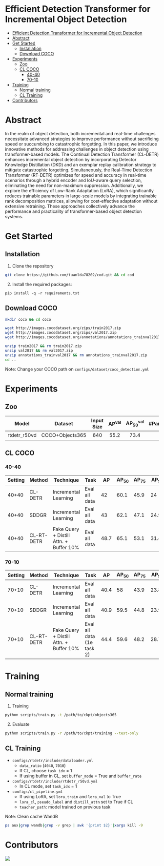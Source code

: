# Efficient Detection Transformer for Incremental Object Detection
- [Efficient Detection Transformer for Incremental Object Detection](#efficient-detection-transformer-for-incremental-object-detection)
- [Abstract](#abstract)
- [Get Started](#get-started)
  - [Installation](#installation)
  - [Download COCO](#download-coco)
- [Experiments](#experiments)
  - [Zoo](#zoo)
  - [CL COCO](#cl-coco)
    - [40-40](#40-40)
    - [70-10](#70-10)
- [Training](#training)
  - [Normal training](#normal-training)
  - [CL Training](#cl-training)
- [Contributors](#contributors)

# Abstract
In the realm of object detection, both incremental and real-time challenges necessitate advanced strategies to improve performance without sacrificing speed or succumbing to catastrophic forgetting. In this paper, we introduce innovative methods for addressing challenges in object detection using transformer-based models. The Continual Detection Transformer (CL-DETR) enhances incremental object detection by incorporating Detector Knowledge Distillation (DKD) and an exemplar replay calibration strategy to mitigate catastrophic forgetting. Simultaneously, the Real-Time Detection Transformer (RT-DETR) optimizes for speed and accuracy in real-time scenarios through a hybrid encoder and IoU-aware query selection, eliminating the need for non-maximum suppression. Additionally, we explore the efficiency of Low-Rank Adaptation (LoRA), which significantly reduces trainable parameters in large-scale models by integrating trainable rank decomposition matrices, allowing for cost-effective adaptation without extensive retraining. These approaches collectively advance the performance and practicality of transformer-based object detection systems.

  
# Get Started

## Installation 
1. Clone the repository
```bash
git clone https://github.com/tuanlda78202/cod.git && cd cod
```
2. Install the required packages:
```
pip install -q -r requirements.txt
```
<!-- pipreqs for get requirements.txt -->

## Download COCO
```bash
mkdir coco && cd coco

wget http://images.cocodataset.org/zips/train2017.zip
wget http://images.cocodataset.org/zips/val2017.zip
wget http://images.cocodataset.org/annotations/annotations_trainval2017.zip

unzip train2017 && rm train2017.zip
unzip val2017 && rm val2017.zip
unzip annotations_trainval2017 && rm annotations_trainval2017.zip
cd ..
```
Note: Change your COCO path on `configs/dataset/coco_detection.yml`

# Experiments
## Zoo
| Model          | Dataset        | Input Size | AP<sup>val</sup> | AP<sub>50</sub><sup>val</sup> | #Params(M) | FPS | checkpoint | O365 raw checkpoint |
| :------------: | :------------: | :--------: | :--------------: | :--------------------------: | :--------: | :--: | :--------: | :-----------------: |
| rtdetr_r50vd   | COCO+Objects365| 640        | 55.2             | 73.4                         | 42         | 108  | [url<sup>*</sup>](https://github.com/lyuwenyu/storage/releases/download/v0.1/rtdetr_r50vd_2x_coco_objects365_from_paddle.pth) | [url<sup>*</sup>](https://github.com/lyuwenyu/storage/releases/download/v0.1/rtdetr_r50vd_1x_objects365_from_paddle.pth) |

## CL COCO

### 40-40
| Setting | Method   | Technique                  | Task         | AP  | AP<sub>50</sub> | AP<sub>75</sub> | AP<sub>S</sub> | AP<sub>M</sub> | AP<sub>L</sub> |
|---------|----------|----------------------------|--------------|-----|------|-------|------|------|------|
| 40+40   | CL-DETR  | Incremental Learning       | Eval all data| 42  | 60.1 | 45.9  | 24   | 45.3 | 55.6 |
| 40+40   | SDDGR    | Incremental Learning       | Eval all data| 43  | 62.1 | 47.1  | 24.9 | 46.9 | 57   |
| 40+40   | CL-RT-DETR | Fake Query + Distill Attn. + Buffer 10% | Eval all data   | 48.7| 65.1 | 53.1  | 31.4 | 52.7 | 63.1 |
### 70-10
| Setting | Method   | Technique                  | Task         | AP  | AP<sub>50</sub> | AP<sub>75</sub> | AP<sub>S</sub> | AP<sub>M</sub> | AP<sub>L</sub> |
|---------|------------|---------------------------------------------------|----------------------|------|------|-------|------|------|------|
| 70+10   | CL-DETR    | Incremental Learning                              | Eval all data        | 40.4 | 58   | 43.9  | 23.8 | 43.6 | 53.5 |
| 70+10   | SDDGR      | Incremental Learning                              | Eval all data        | 40.9 | 59.5 | 44.8  | 23.9 | 44.7 | 54   |
| 70+10   | CL-RT-DETR | Fake Query + Distill Attn. + Buffer 10%           | Eval all data (1e task 2) | 44.4 | 59.6 | 48.2  | 28.7 | 48.5 | 60   |


# Training 
## Normal training
1. Training 
```bash
python scripts/train.py -t /path/to/ckpt/objects365
```
2. Evaluate 
```bash
python scripts/train.py -r /path/to/ckpt/training --test-only
```

## CL Training
* `configs/rtdetr/include/dataloader.yml`
  * `data_ratio` (`4040`, `7010`)
  * If CL, choose `task_idx` = 1
  * If using buffer in CL, set `buffer_mode` = True and `buffer_rate`
* `configs/rtdetr/include/rtdetr_r50vd.yml`
  * In CL mode, set `task_idx` = 1
*  `configs/cl_pipeline.yml`
   *  If using LoRA, set `lora_train` and `lora_val` to True
   *  `lora_cl`, `pseudo_label` and `distill_attn` set to True if CL 
   *  `teacher_path`: model trained on previous task 

Note: Clean cache WandB
```bash
ps aux|grep wandb|grep -v grep | awk '{print $2}'|xargs kill -9
```

# Contributors 
<a href="https://github.com/tuanlda78202/MLR/graphs/contributors">
<img src="https://contrib.rocks/image?repo=tuanlda78202/MLR" /></a>
</a>